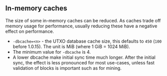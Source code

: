 In-memory caches
----------------
 The size of some in-memory caches can be reduced. As caches trade off memory usage for performance, usually reducing these have a negative effect on performance.
 - `-dbcache=<n>` - the UTXO database cache size, this defaults to `450` (`100` before 1.0.15). The unit is MiB (where 1 GiB = 1024 MiB).
  - The minimum value for `-dbcache` is 4.
  - A lower dbcache make initial sync time much longer. After the initial sync, the effect is less pronounced for most use-cases, unless fast validation of blocks is important such as for mining.
